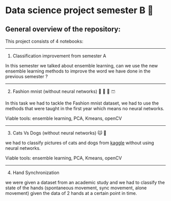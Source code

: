 # Data science project semester B :mechanical_arm:

## General overview of the repository:

This project consists of 4 notebooks:

------
1. Classification improvement from semester A

In this semester we talked about ensemble learning, can we use the new ensemble learning methods to improve the word we have done in the previous semester ? 

------

2. Fashion mnist (without neural networks) :womans_clothes:	:jeans:	:dress:	:shorts:	

In this task we had to tackle the Fashion mnist dataset, we had to use the methods that were taught in the first year which means no neural networks.

Viable tools: ensemble learning, PCA, Kmeans, openCV

------

3. Cats Vs Dogs (without neural networks) :cat:	 :dog:

we had to classify pictures of cats and dogs from [kaggle](https://www.kaggle.com/c/dogs-vs-cats) without using neural networks.

Viable tools: ensemble learning, PCA, Kmeans, openCV

----
4. Hand Synchronization

we were given a dataset from an academic study and we had to classify the state of the hands (spontaneous movement, sync movement, alone movement) given the data of 2 hands at a certain point in time.